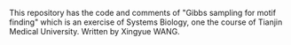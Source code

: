 This repository has the code and comments of "Gibbs sampling for motif finding" which is an exercise of Systems Biology, one the course of Tianjin Medical University.
Written by Xingyue WANG.
